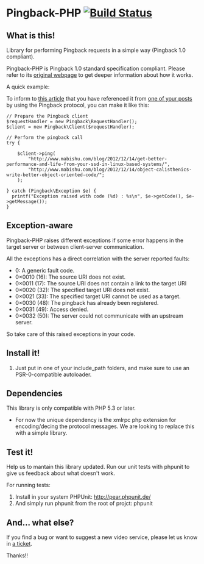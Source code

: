 # Pingback-PHP [![Build Status](https://secure.travis-ci.org/frandieguez/pingback-php.png)](http://travis-ci.org/frandieguez/pingback-php)

## What  is this!

Library for performing Pingback requests in a simple way (Pingback 1.0 compliant).

Pingback-PHP is Pingback 1.0 standard specification compliant. Please refer to its
[original webpage](http://www.hixie.ch/specs/pingback/pingback) to get deeper information about how it works.

A quick example:

To inform to [this article](http://www.mabishu.com/blog/2012/12/14/object-calisthenics-write-better-object-oriented-code/)
that you have referenced it from [one of your posts](http://www.mabishu.com/blog/2012/12/14/get-better-performance-and-life-from-your-ssd-in-linux-based-systems/)
by using the Pingback protocol, you can make it like this:

    // Prepare the Pingback client
    $requestHandler = new Pingback\RequestHandler();
    $client = new Pingback\Client($requestHandler);

    // Perform the pingback call
    try {

        $client->ping(
            "http://www.mabishu.com/blog/2012/12/14/get-better-performance-and-life-from-your-ssd-in-linux-based-systems/",
            "http://www.mabishu.com/blog/2012/12/14/object-calisthenics-write-better-object-oriented-code/";
        );

    } catch (Pingback\Exception $e) {
      printf("Exception raised with code (%d) : %s\n", $e->getCode(), $e->getMessage());
    }

## Exception-aware

Pingback-PHP raises different exceptions if some error happens in the target server
or between client-server communication.

All the exceptions has a direct correlation with the server reported faults:

 - 0: A generic fault code.
 - 0×0010 (16): The source URI does not exist.
 - 0×0011 (17): The source URI does not contain a link to the target URI
 - 0×0020 (32): The specified target URI does not exist.
 - 0×0021 (33): The specified target URI cannot be used as a target.
 - 0×0030 (48): The pingback has already been registered.
 - 0×0031 (49): Access denied.
 - 0×0032 (50): The server could not communicate with an upstream server.

So take care of this raised exceptions in your code.


## Install it!

1. Just put in one of your include_path folders, and make sure to use an
PSR-0-compatible autoloader.

## Dependencies

This library is only compatible with PHP 5.3 or later.

- For now the unique dependency is the xmlrpc php extension for encoding/decing the protocol messages. We are looking to replace this with a simple library.

## Test it!
Help us to mantain this library updated. Run our unit tests with phpunit to
give us feedback about what doesn't work.

For running tests:

1. Install in your system PHPUnit: http://pear.phpunit.de/
4. And simply run phpunit from the root of projct: phpunit

## And... what else?

If you find a bug or want to suggest a new video service, please let us know in [a ticket](http://github.com/frandieguez/pingback-php/issues).

Thanks!!
